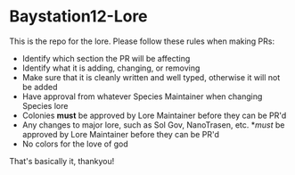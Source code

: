 # Baystation12-Lore

This is the repo for the lore. Please follow these rules when making PRs:

* Identify which section the PR will be affecting
* Identify what it is adding, changing, or removing
* Make sure that it is cleanly written and well typed, otherwise it will not be added
* Have approval from whatever Species Maintainer when changing Species lore
* Colonies **must** be approved by Lore Maintainer before they can be PR'd
* Any changes to major lore, such as Sol Gov, NanoTrasen, etc. **must* be approved by Lore Maintainer before they can be PR'd
* No colors for the love of god

That's basically it, thankyou!

